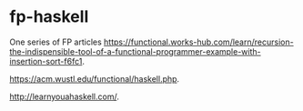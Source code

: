 # fp-haskell

One series of FP articles 
https://functional.works-hub.com/learn/recursion-the-indispensible-tool-of-a-functional-programmer-example-with-insertion-sort-f6fc1. 

https://acm.wustl.edu/functional/haskell.php. 

http://learnyouahaskell.com/. 
